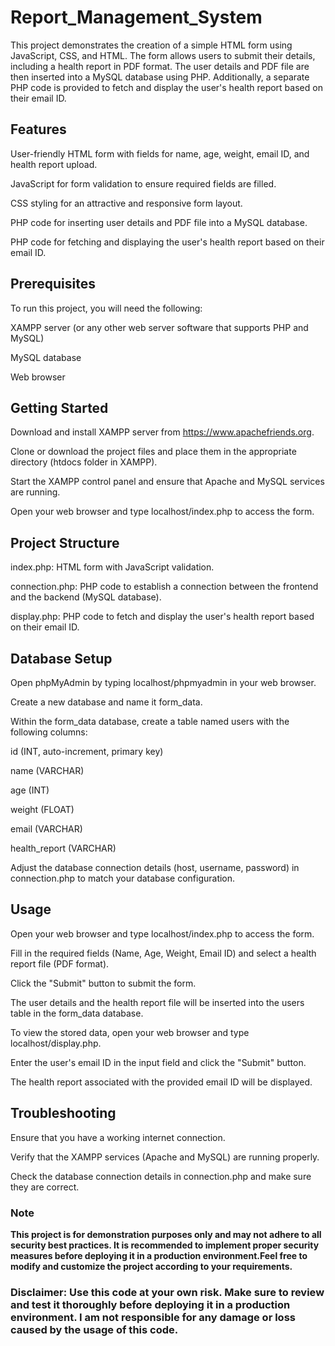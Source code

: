 
# Report_Management_System


This project demonstrates the creation of a simple HTML form using JavaScript, CSS, and HTML. The form allows users to submit their details, including a health report in PDF format. The user details and PDF file are then inserted into a MySQL database using PHP. Additionally, a separate PHP code is provided to fetch and display the user's health report based on their email ID.



## Features

User-friendly HTML form with fields for name, age, weight, email ID, and health report upload.

JavaScript for form validation to ensure required fields are filled.

CSS styling for an attractive and responsive form layout.

PHP code for inserting user details and PDF file into a MySQL database.

PHP code for fetching and displaying the user's health report based on their email ID.



## Prerequisites

To run this project, you will need the following:

XAMPP server (or any other web server software that supports PHP and MySQL)

MySQL database

Web browser



## Getting Started

Download and install XAMPP server from https://www.apachefriends.org.

Clone or download the project files and place them in the appropriate directory (htdocs folder in XAMPP).

Start the XAMPP control panel and ensure that Apache and MySQL services are running.

Open your web browser and type localhost/index.php to access the form.



## Project Structure

index.php: HTML form with JavaScript validation.

connection.php: PHP code to establish a connection between the frontend and the backend (MySQL database).

display.php: PHP code to fetch and display the user's health report based on their email ID.



## Database Setup

Open phpMyAdmin by typing localhost/phpmyadmin in your web browser.

Create a new database and name it form_data.

Within the form_data database, create a table named users with the following columns:

id (INT, auto-increment, primary key)

name (VARCHAR)

age (INT)

weight (FLOAT)

email (VARCHAR)

health_report (VARCHAR)

Adjust the database connection details (host, username, password) in connection.php to match your database configuration.



## Usage

Open your web browser and type localhost/index.php to access the form.

Fill in the required fields (Name, Age, Weight, Email ID) and select a health report file (PDF format).

Click the "Submit" button to submit the form.

The user details and the health report file will be inserted into the users table in the form_data database.

To view the stored data, open your web browser and type localhost/display.php.

Enter the user's email ID in the input field and click the "Submit" button.

The health report associated with the provided email ID will be displayed.



## Troubleshooting

Ensure that you have a working internet connection.

Verify that the XAMPP services (Apache and MySQL) are running properly.

Check the database connection details in connection.php and make sure they are correct.



### **Note**
**This project is for demonstration purposes only and may not adhere to all security best practices. It is recommended to implement proper security measures before deploying it in a production environment.Feel free to modify and customize the project according to your requirements.**

### **Disclaimer: Use this code at your own risk. Make sure to review and test it thoroughly before deploying it in a production environment. I am not responsible for any damage or loss caused by the usage of this code.**

